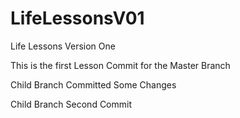 # LifeLessonsV01
Life Lessons Version One


This is the first Lesson Commit for the Master Branch

Child Branch Committed Some Changes

Child Branch Second Commit
